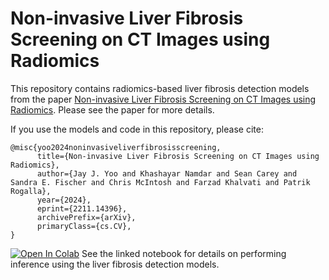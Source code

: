 # Non-invasive Liver Fibrosis Screening on CT Images using Radiomics
This repository contains radiomics-based liver fibrosis detection models from the paper [Non-invasive Liver Fibrosis Screening on CT Images using Radiomics](https://arxiv.org/abs/2211.14396). Please see the paper for more details. 

If you use the models and code in this repository, please cite:
```
@misc{yoo2024noninvasiveliverfibrosisscreening,
      title={Non-invasive Liver Fibrosis Screening on CT Images using Radiomics}, 
      author={Jay J. Yoo and Khashayar Namdar and Sean Carey and Sandra E. Fischer and Chris McIntosh and Farzad Khalvati and Patrik Rogalla},
      year={2024},
      eprint={2211.14396},
      archivePrefix={arXiv},
      primaryClass={cs.CV},
}
```

[![Open In Colab](https://colab.research.google.com/assets/colab-badge.svg)](https://colab.research.google.com/github/JayJaewonYoo/RadiomicsLiverFibrosisDetection/blob/main/inference.ipynb) See the linked notebook for details on performing inference using the liver fibrosis detection models. 

